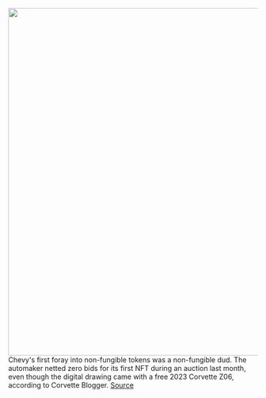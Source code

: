 <img src='https://cdn.vox-cdn.com/thumbor/2UuHvebQ1G1fbKVvs9cUu9v61Q4=/0x0:3750x2105/1200x800/filters:focal(1575x753:2175x1353)/cdn.vox-cdn.com/uploads/chorus_image/image/71045403/23ChevroletCorvetteZ06_OwnTheColor_MintedGreen.0.jpg' width='700px' /><br/>
Chevy's first foray into non-fungible tokens was a non-fungible dud. The automaker netted zero bids for its first NFT during an auction last month, even though the digital drawing came with a free 2023 Corvette Z06, according to Corvette Blogger.
<a href='https://www.theverge.com/2022/7/4/23194242/chevy-corvette-nft-auction-no-bids'> Source <a/>